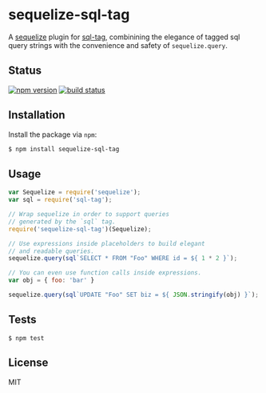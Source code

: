 # sequelize-sql-tag

A [sequelize](https://github.com/sequelize/sequelize) plugin for [sql-tag](https://www.npmjs.com/package/sql-tag), combinining the elegance of tagged sql query strings with the convenience and safety of `sequelize.query`.

## Status

[![npm version][npm-image]][npm-url]
[![build status][travis-image]][travis-url]

## Installation

Install the package via `npm`:

```bash
$ npm install sequelize-sql-tag
```

## Usage

```js
var Sequelize = require('sequelize');
var sql = require('sql-tag');

// Wrap sequelize in order to support queries
// generated by the `sql` tag.
require('sequelize-sql-tag')(Sequelize);

// Use expressions inside placeholders to build elegant
// and readable queries.
sequelize.query(sql`SELECT * FROM "Foo" WHERE id = ${ 1 * 2 }`);

// You can even use function calls inside expressions.
var obj = { foo: 'bar' }

sequelize.query(sql`UPDATE "Foo" SET biz = ${ JSON.stringify(obj) }`);
```

## Tests

```
$ npm test
```

## License

MIT

[npm-image]: https://img.shields.io/npm/v/sequelize-sql-tag.svg
[npm-url]: https://www.npmjs.com/package/sequelize-sql-tag
[travis-image]: https://travis-ci.org/seegno/sequelize-sql-tag.svg
[travis-url]: https://travis-ci.org/seegno/sequelize-sql-tag
